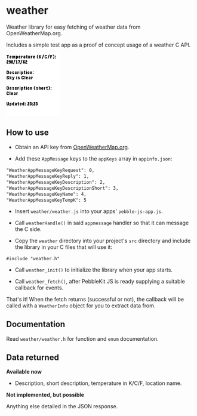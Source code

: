 # weather

Weather library for easy fetching of weather data from OpenWeatherMap.org.

Includes a simple test app as a proof of concept usage of a weather C API.

![basalt](screenshots/basalt.png)


## How to use

* Obtain an API key from [OpenWeatherMap.org](http://home.openweathermap.org/users/sign_up).

* Add these `AppMessage` keys to the `appKeys` array in `appinfo.json`:

```
"WeatherAppMessageKeyRequest": 0,
"WeatherAppMessageKeyReply": 1,
"WeatherAppMessageKeyDescription": 2,
"WeatherAppMessageKeyDescriptionShort": 3,
"WeatherAppMessageKeyName": 4,
"WeatherAppMessageKeyTempK": 5
```

* Insert `weather/weather.js` into your apps' `pebble-js-app.js`.

* Call `weatherHandle()` in said `appmessage` handler so that it can message the C side.

* Copy the `weather` directory into your project's `src` directory and include
  the library in your C files that will use it:

```
#include "weather.h"
``` 

* Call `weather_init()` to initialize the library when your app starts.

* Call `weather_fetch()`,  after PebbleKit JS is ready supplying a suitable
  callback for events.

That's it! When the fetch returns (successful or not), the callback will be
called with a `WeatherInfo` object for you to extract data from.


## Documentation

Read `weather/weather.h` for function and `enum` documentation.


## Data returned

**Available now**

* Description, short description, temperature in K/C/F, location name.

**Not implemented, but possible**

Anything else detailed in the JSON response.


